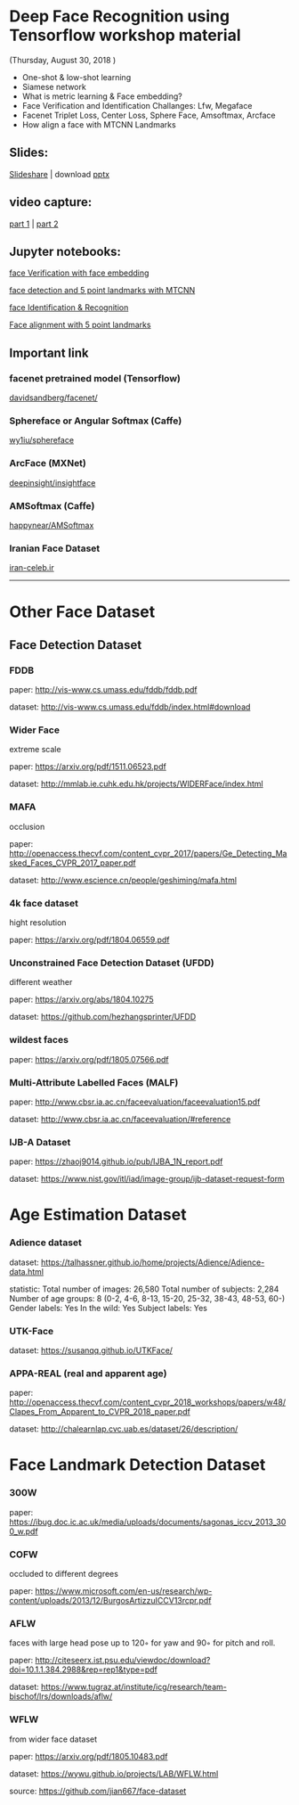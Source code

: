 # Deep Face Recognition using Tensorflow workshop material 
(Thursday, August 30, 2018 )

 - One-shot & low-shot learning
 - Siamese network 
 - What is metric learning & Face embedding?
 - Face Verification and Identification Challanges: Lfw, Megaface
 - Facenet Triplet Loss, Center Loss, Sphere Face, Amsoftmax, Arcface
 - How align a face with MTCNN Landmarks
 
## Slides: 
[Slideshare](https://www.slideshare.net/Alirezaakhavanpour/deep-face-recognition-oneshot-learning) | download [pptx](https://github.com/Alireza-Akhavan/deep-face-recognition/blob/master/Slides/faceRecognition-OneShotLlearning.pptx)

## video capture:
[part 1](https://www.aparat.com/v/6Rnxl) | [part 2](https://www.aparat.com/v/IHlF7)

## Jupyter notebooks:

[face Verification with face embedding](https://nbviewer.jupyter.org/github/Alireza-Akhavan/deep-face-recognition/blob/master/01_Intro2FaceRecognition.ipynb)

[face detection and 5 point landmarks with MTCNN](https://nbviewer.jupyter.org/github/Alireza-Akhavan/deep-face-recognition/blob/master/02_FaceDetection%26Alignment-MTCNN.ipynb)

[face Identification & Recognition](https://nbviewer.jupyter.org/github/Alireza-Akhavan/deep-face-recognition/blob/master/03_FaceRecognition-verification%26Identification.ipynb)

[Face alignment with 5 point landmarks](https://nbviewer.jupyter.org/github/Alireza-Akhavan/deep-face-recognition/blob/master/04_MTCNN-wrap-with-landmarks.ipynb)

## Important link

### facenet pretrained model (Tensorflow)
[davidsandberg/facenet/](https://github.com/davidsandberg/facenet/)

### Sphereface or Angular Softmax (Caffe)
[wy1iu/sphereface](https://github.com/wy1iu/sphereface)

### ArcFace (MXNet)
[deepinsight/insightface](https://github.com/deepinsight/insightface)

### AMSoftmax (Caffe)
[happynear/AMSoftmax](https://github.com/happynear/AMSoftmax)

### Iranian Face Dataset
[iran-celeb.ir](http://iran-celeb.ir)


____________________
 
# Other Face Dataset

## Face Detection Dataset

### FDDB

paper: http://vis-www.cs.umass.edu/fddb/fddb.pdf

dataset: http://vis-www.cs.umass.edu/fddb/index.html#download


### Wider Face

extreme scale

paper: https://arxiv.org/pdf/1511.06523.pdf

dataset: http://mmlab.ie.cuhk.edu.hk/projects/WIDERFace/index.html

### MAFA

occlusion

paper: http://openaccess.thecvf.com/content_cvpr_2017/papers/Ge_Detecting_Masked_Faces_CVPR_2017_paper.pdf

dataset: http://www.escience.cn/people/geshiming/mafa.html

### 4k face dataset

hight resolution

paper: https://arxiv.org/pdf/1804.06559.pdf

### Unconstrained Face Detection Dataset (UFDD)

different weather

paper: https://arxiv.org/abs/1804.10275
	
dataset: https://github.com/hezhangsprinter/UFDD

### wildest faces

paper: https://arxiv.org/pdf/1805.07566.pdf

### Multi-Attribute Labelled Faces (MALF)

paper: http://www.cbsr.ia.ac.cn/faceevaluation/faceevaluation15.pdf

dataset: http://www.cbsr.ia.ac.cn/faceevaluation/#reference

### IJB-A Dataset
paper: https://zhaoj9014.github.io/pub/IJBA_1N_report.pdf

dataset: https://www.nist.gov/itl/iad/image-group/ijb-dataset-request-form

# Age Estimation Dataset

### Adience dataset
dataset: https://talhassner.github.io/home/projects/Adience/Adience-data.html

statistic:
Total number of images: 26,580
Total number of subjects: 2,284
Number of age groups: 8 (0-2, 4-6, 8-13, 15-20, 25-32, 38-43, 48-53, 60-)
Gender labels: Yes
In the wild: Yes
Subject labels: Yes 

### UTK-Face
dataset: https://susanqq.github.io/UTKFace/

### APPA-REAL (real and apparent age)
paper: http://openaccess.thecvf.com/content_cvpr_2018_workshops/papers/w48/Clapes_From_Apparent_to_CVPR_2018_paper.pdf

dataset: http://chalearnlap.cvc.uab.es/dataset/26/description/


# Face Landmark Detection Dataset

### 300W
paper: https://ibug.doc.ic.ac.uk/media/uploads/documents/sagonas_iccv_2013_300_w.pdf

### COFW

occluded to different degrees

paper: https://www.microsoft.com/en-us/research/wp-content/uploads/2013/12/BurgosArtizzuICCV13rcpr.pdf
### AFLW

faces with large head pose up to 120◦ for yaw and 90◦ for pitch and roll.

paper: http://citeseerx.ist.psu.edu/viewdoc/download?doi=10.1.1.384.2988&rep=rep1&type=pdf

dataset: https://www.tugraz.at/institute/icg/research/team-bischof/lrs/downloads/aflw/

### WFLW

from wider face dataset

paper: https://arxiv.org/pdf/1805.10483.pdf

dataset: https://wywu.github.io/projects/LAB/WFLW.html



source: https://github.com/jian667/face-dataset
